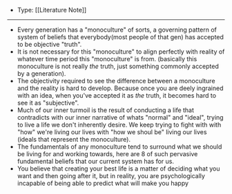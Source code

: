 
- Type: [[Literature Note]]

---

- Every generation has a "monoculture" of sorts, a governing pattern of system of beliefs that everybody(most people of that gen) has accepted to be objective "truth".
- It is not necessary for this "monoculture" to align perfectly with reality of whatever time period this "monoculture" is from. (basically this monoculture is not really *the* truth, just something commonly accepted by a generation).
- The objectivity required to see the difference between a monoculture and the reality is hard to develop. Because once you are deely ingrained with an idea, when you've accepted it as *the* truth, it becomes hard to see it as "subjective".
- Much of our inner turmoil is the result of conducting a life that contradicts with our inner narrative of whats "normal" and "ideal", trying to live a life we don't inherently desire. We keep trying to fight with with "how" we're living our lives with "how we shoul be" living our lives (ideals that represent the monoculture).
- The fundamentals of any monoculture tend to surround what we should be living for and working towards, here are 8 of such pervasive fundamental beliefs that our current system has for us.
- You believe that creating your best life is a matter of deciding what you want and then going after it, but in reality, you are psychologically incapable of being able to predict what will make you happy
